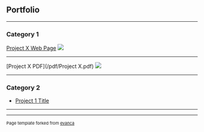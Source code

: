 ## Portfolio

---

### Category 1 

[Project X Web Page](/sample_page)
<img src="images/dummy_thumbnail.jpg?raw=true"/>

---

[Project X PDF](/pdf/Project X.pdf)
<img src="images/dummy_thumbnail.jpg?raw=true"/>

---

### Category 2

- [Project 1 Title](http://example.com/)


---




---
<p style="font-size:11px">Page template forked from <a href="https://github.com/evanca/quick-portfolio">evanca</a></p>
<!-- Remove above link if you don't want to attibute -->
